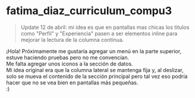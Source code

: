 # fatima_diaz_curriculum_compu3
> Update 12 de abril: mi idea es que en pantallas mas chicas los titulos como "Perfil" y "Experiencia" pasen a ser elementos inline para mejorar la lectura de la columna contínua.
> 
¡Hola! Próximamente me gustaría agregar un menú en la parte superior, estuve haciendo pruebas pero no me convencían.
<br/>
Me falta agregar unos iconos a la sección de datos.
<br/>
Mi idea original era que la columna lateral se mantenga fija y, al deslizar, solo se mueva el contenido de la sección principal pero tal vez eso podría hacer que no se vea bien en pantallas más pequeñas.
<br/>
:)
<br/>
